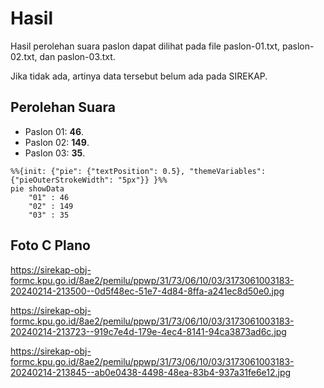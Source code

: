 # Hasil

Hasil perolehan suara paslon dapat dilihat pada file paslon-01.txt, paslon-02.txt, dan paslon-03.txt.

Jika tidak ada, artinya data tersebut belum ada pada SIREKAP.

## Perolehan Suara

 * Paslon 01: **46**.
 * Paslon 02: **149**.
 * Paslon 03: **35**.

```mermaid
%%{init: {"pie": {"textPosition": 0.5}, "themeVariables": {"pieOuterStrokeWidth": "5px"}} }%%
pie showData
    "01" : 46
    "02" : 149
    "03" : 35
```
## Foto C Plano

https://sirekap-obj-formc.kpu.go.id/8ae2/pemilu/ppwp/31/73/06/10/03/3173061003183-20240214-213500--0d5f48ec-51e7-4d84-8ffa-a241ec8d50e0.jpg

https://sirekap-obj-formc.kpu.go.id/8ae2/pemilu/ppwp/31/73/06/10/03/3173061003183-20240214-213723--919c7e4d-179e-4ec4-8141-94ca3873ad6c.jpg

https://sirekap-obj-formc.kpu.go.id/8ae2/pemilu/ppwp/31/73/06/10/03/3173061003183-20240214-213845--ab0e0438-4498-48ea-83b4-937a31fe6e12.jpg
